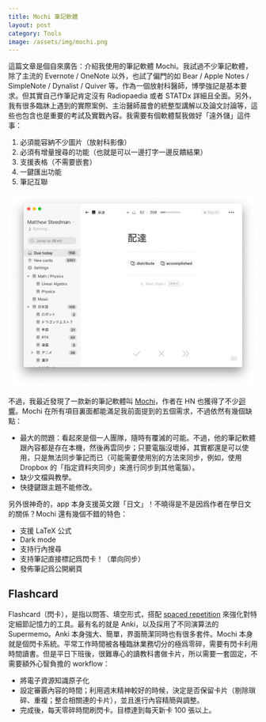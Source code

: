```yaml
---
title: Mochi 筆記軟體
layout: post
category: Tools
image: /assets/img/mochi.png
---
```


這篇文章是個自來廣告：介紹我使用的筆記軟體 Mochi。我試過不少筆記軟體，除了主流的 Evernote / OneNote 以外，也試了偏門的如 Bear / Apple Notes / SimpleNote / Dynalist / Quiver 等。作為一個放射科醫師，博學強記是基本要求。但其實自己作筆記肯定沒有 Radiopaedia 或者 STATDx 詳細且全面。另外，我有很多臨牀上遇到的實際案例、主治醫師晨會的統整型講解以及論文討論等，這些也包含也是重要的考試及實戰內容。我需要有個軟體幫我做好「遠外儲」這件事：

1. 必須能容納不少圖片（放射科影像）
2. 必須有增量搜尋的功能（也就是可以一邊打字一邊反饋結果）
3. 支援表格（不需要嵌套）
4. 一鍵匯出功能
5. 筆記互聯

![Mochi](/assets/img/mochi.png)

不過，我最近發現了一款新的筆記軟體叫 [Mochi](https://mochi.card)，作者在 HN 也獲得了不少[迴響](https://news.ycombinator.com/item?id=20029466)。Mochi 在所有項目裏面都能滿足我前面提到的五個需求，不過依然有幾個缺點：

- 最大的問題：看起來是個一人團隊，隨時有覆滅的可能。不過，他的筆記軟體跟內容都是存在本機，然後再雲同步；只要電腦沒壞掉，其實都還是可以使用，只是無法同步筆記而已（可能需要使用別的方法來同步，例如，使用 Dropbox 的「指定資料夾同步」來進行同步到其他電腦）。
- 缺少文檔與教學。
- 快捷鍵跟主題不能修改。

另外很神奇的，app 本身支援英文跟「日文」！不曉得是不是因爲作者在學日文的關係？Mochi 還有幾個不錯的特色：

- 支援 LaTeX 公式
- Dark mode
- 支持行內搜尋
- 支持筆記直接標記爲閃卡！（單向同步）
- 發佈筆記爲公開網頁

## Flashcard

Flashcard（閃卡），是指以問答、填空形式，搭配 [spaced repetition](https://mochi.cards/blog/using-spaced-repetition-to-learn-a-language/) 來強化對特定細節記憶力的工具。最有名的就是 Anki，以及採用了不同演算法的 Supermemo。Anki 本身強大、簡單，界面簡潔同時也有很多套件。Mochi 本身就是個閃卡系統。平常工作時間被各種臨牀業務切分的極爲零碎，需要有閃卡利用時間讀書。但是平日下班後，很難專心的讀教科書做卡片，所以需要一套固定，不需要額外心智負擔的 workflow：

- 將電子資源知識原子化
- 設定審覈內容的時間；利用週末精神較好的時候，決定是否保留卡片（剔除瑣碎、重複；整合相關連的卡片），並且進行內容精簡與調整。
- 完成後，每天零碎時間刷閃卡。目標達到每天新卡 100 張以上。
